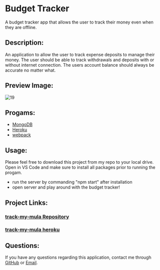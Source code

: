# **Budget Tracker**

 A budget tracker app that allows the user to track their money even when they are offline. 
## **Description:**
An application to allow the user to track expense deposits to manage their money. The user should be able to track withdrawals and deposits with or without internet connection. The users account balance should always be accurate no matter what. 

## **Preview Image:**
![19](https://user-images.githubusercontent.com/94068596/162649700-ac1fa6d5-a926-4091-84ae-24b8faea57e5.png)



## **Progams:**
* [MongoDB](https://www.mongodb.com/)
* [Heroku](https://id.heroku.com/login)
* [webpack](https://webpack.js.org/)

## **Usage:**
Please feel free to download this project from my repo to your local drive. Open in VS Code and make sure to install all packages prior to running the progam.
* run the server by commanding "npm start" after installation
* open server and play around with the budget tracker! 

## **Project Links:**
### [**track-my-mula Repository**](https://metelak.github.io/track-my-mula/)
### [**track-my-mula heroku**](https://desolate-ridge-32767.herokuapp.com)

## **Questions:**
If you have any questions regarding this application, contact me through [GitHub](https://github.com/Metelak) or [Email](megan.metelak@gmail.com).